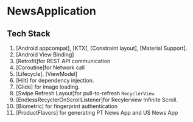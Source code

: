 # NewsApplication
## Tech Stack
1. [Android appcompat], [KTX], [Constraint layout], [Material Support].
2. [Android View Binding]
3. [Retrofit]for REST API communication 
4. [Coroutine]for Network call
5. [Lifecycle], [ViewModel]
6. [Hilt] for dependency injection.
7. [Glide] for image loading.
8. [Swipe Refresh Layout]for pull-to-refresh `RecyclerView`.
9. [EndlessRecyclerOnScrollListener]for Recylerview Infinite Scroll.
10. [Biometric] for fingerprint authentication
11. [ProductFlavors] for generating PT News App and US News App
